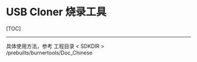 USB Cloner 烧录工具
=================
[TOC]
<!-- toc -->

----

具体使用方法，参考 工程目录 < SDKDIR > /prebuilts/burnertools/Doc_Chinese
